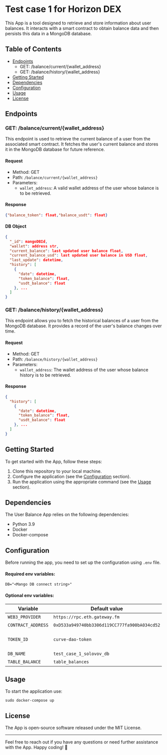 # Test case 1 for Horizon DEX

This App is a tool designed to retrieve and store information about user balances. It interacts with a smart contract to 
obtain balance data and then persists this data in a MongoDB database.

## Table of Contents

- [Endpoints](#endpoints)
  - GET: /balance/current/{wallet_address}
  - GET: /balance/history/{wallet_address}
- [Getting Started](#getting-started)
- [Dependencies](#dependencies)
- [Configuration](#configuration)
- [Usage](#usage)
- [License](#license)

## Endpoints

### GET: /balance/current/{wallet_address}

This endpoint is used to retrieve the current balance of a user from the associated smart contract. It fetches the 
user's current balance and stores it in the MongoDB database for future reference.

#### Request

- Method: GET
- Path: `/balance/current/{wallet_address}`
- Parameters:
  - `wallet_address`: A valid wallet address of the user whose balance is to be retrieved.

#### Response

```json
{"balance_token": float,"balance_usdt": float}
```

#### DB Object

```json
{
  "_id": mangoDBId,
  "wallet": address str,
  "current_balance": last updated user balance float,
  "current_balance_usd": last updated user balance in USD float,
  "last_update": datetime,
  "history": [
    {
      "date": datetime,
      "token_balance": float,
      "usdt_balance": float
    }, ...
  ]
}
```

### GET: /balance/history/{wallet_address}

This endpoint allows you to fetch the historical balances of a user from the MongoDB database. It provides a record of 
the user's balance changes over time.

#### Request

- Method: GET
- Path: `/balance/history/{wallet_address}`
- Parameters:
  - `wallet_address`: The wallet address of the user whose balance history is to be retrieved.

#### Response

```json
{
  "history": [
    {
      "date": datetime,
      "token_balance": float,
      "usdt_balance": float
    }, ...
  ]
}
```

## Getting Started

To get started with the App, follow these steps:

1. Clone this repository to your local machine.
2. Configure the application (see the [Configuration](#configuration) section).
3. Run the application using the appropriate command (see the [Usage](#usage) section).

## Dependencies

The User Balance App relies on the following dependencies:

- Python 3.9
- Docker
- Docker-compose

## Configuration

Before running the app, you need to set up the configuration using `.env` file.

#### Required env variables:
`DB="<Mango DB connect string>"`

#### Optional env variables:
| Variable           | Default value                                | Comment                                                                        |
|--------------------|----------------------------------------------|--------------------------------------------------------------------------------|
| `WEB3_PROVIDER`    | `https://rpc.eth.gateway.fm`                 | Web3 RPC provider for ETH net                                                  |
| `CONTRACT_ADDRESS` | `0xD533a949740bb3306d119CC777fa900bA034cd52` | Smart contract address                                                         |
| `TOKEN_ID`         | `curve-dao-token`                            | Smart contract token ID for https://www.coingecko.com/ru/api/documentation API |
| `DB_NAME`          | `test_case_1_solovov_db`                     | Mando DB database name                                                         |
|`TABLE_BALANCE`     | `table_balances`                             | Mango DB table name                                                            |

## Usage

To start the application use:
```commandline
sudo docker-compose up
```

## License

The App is open-source software released under the MIT License.

---

Feel free to reach out if you have any questions or need further assistance with the App. Happy coding! 🚀
